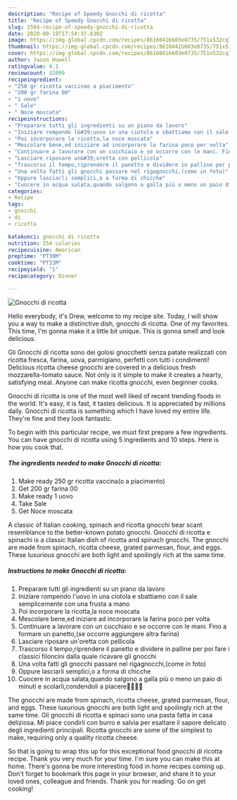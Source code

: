 ```yaml
---
description: "Recipe of Speedy Gnocchi di ricotta"
title: "Recipe of Speedy Gnocchi di ricotta"
slug: 1504-recipe-of-speedy-gnocchi-di-ricotta
date: 2020-08-19T17:54:37.630Z
image: https://img-global.cpcdn.com/recipes/8616041b603e0735/751x532cq70/gnocchi-di-ricotta-recipe-main-photo.jpg
thumbnail: https://img-global.cpcdn.com/recipes/8616041b603e0735/751x532cq70/gnocchi-di-ricotta-recipe-main-photo.jpg
cover: https://img-global.cpcdn.com/recipes/8616041b603e0735/751x532cq70/gnocchi-di-ricotta-recipe-main-photo.jpg
author: Jason Howell
ratingvalue: 4.1
reviewcount: 32099
recipeingredient:
- "250 gr ricotta vaccinao a piacimento"
- "200 gr farina 00"
- "1 uovo"
- " Sale"
- " Noce moscata"
recipeinstructions:
- "Preparare tutti gli ingredienti su un piano da lavoro"
- "Iniziare rompendo l&#39;uovo in una ciotola e sbattiamo con il sale semplicemente con una frusta a mano"
- "Poi incorporare la ricotta,la noce moscata"
- "Mescolare bene,ed iniziare ad incorporare la farina poco per volta"
- "Continuare a lavorare con un cucchiaio e se occorre con le mani. Fino a formare un panetto,(se occorre aggiungere altra farina)"
- "Lasciare riposare un&#39;oretta con pellicola"
- "Trascorso il tempo,riprendere il panetto e dividere in palline per poi fare i classici filoncini dalla quale ricavare gli gnocchi"
- "Una volta fatti gli gnocchi passare nel rigagnocchi,(come in foto)"
- "Oppure lasciarli semplici,o a forma di chicche"
- "Cuocere in acqua salata,quando salgono a galla più o meno un paio di minuti e scolarli,condendoli a piacere🤗🤗🤗🤗"
categories:
- Recipe
tags:
- gnocchi
- di
- ricotta

katakunci: gnocchi di ricotta 
nutrition: 254 calories
recipecuisine: American
preptime: "PT39M"
cooktime: "PT33M"
recipeyield: "1"
recipecategory: Dinner

---
```



![Gnocchi di ricotta](https://img-global.cpcdn.com/recipes/8616041b603e0735/751x532cq70/gnocchi-di-ricotta-recipe-main-photo.jpg)

Hello everybody, it's Drew, welcome to my recipe site. Today, I will show you a way to make a distinctive dish, gnocchi di ricotta. One of my favorites. This time, I'm gonna make it a little bit unique. This is gonna smell and look delicious.

Gli Gnocchi di ricotta sono dei golosi gnocchetti senza patate realizzati con ricotta fresca, farina, uova, parmigiano, perfetti con tutti i condimenti! Delicious ricotta cheese gnocchi are covered in a delicious fresh mozzarella-tomato sauce. Not only is it simple to make it creates a hearty, satisfying meal. Anyone can make ricotta gnocchi, even beginner cooks.

Gnocchi di ricotta is one of the most well liked of recent trending foods in the world. It's easy, it is fast, it tastes delicious. It is appreciated by millions daily. Gnocchi di ricotta is something which I have loved my entire life. They're fine and they look fantastic.


To begin with this particular recipe, we must first prepare a few ingredients. You can have gnocchi di ricotta using 5 ingredients and 10 steps. Here is how you cook that.

<!--inarticleads1-->

##### The ingredients needed to make Gnocchi di ricotta:

1. Make ready 250 gr ricotta vaccina(o a piacimento)
1. Get 200 gr farina 00
1. Make ready 1 uovo
1. Take  Sale
1. Get  Noce moscata


A classic of Italian cooking, spinach and ricotta gnocchi bear scant resemblance to the better-known potato gnocchi. Gnocchi di ricotta e spinachi is a classic Italian dish of ricotta and spinach gnocchi. The gnocchi are made from spinach, ricotta cheese, grated parmesan, flour, and eggs. These luxurious gnocchi are both light and spoilingly rich at the same time. 

<!--inarticleads2-->

##### Instructions to make Gnocchi di ricotta:

1. Preparare tutti gli ingredienti su un piano da lavoro
1. Iniziare rompendo l&#39;uovo in una ciotola e sbattiamo con il sale semplicemente con una frusta a mano
1. Poi incorporare la ricotta,la noce moscata
1. Mescolare bene,ed iniziare ad incorporare la farina poco per volta
1. Continuare a lavorare con un cucchiaio e se occorre con le mani. Fino a formare un panetto,(se occorre aggiungere altra farina)
1. Lasciare riposare un&#39;oretta con pellicola
1. Trascorso il tempo,riprendere il panetto e dividere in palline per poi fare i classici filoncini dalla quale ricavare gli gnocchi
1. Una volta fatti gli gnocchi passare nel rigagnocchi,(come in foto)
1. Oppure lasciarli semplici,o a forma di chicche
1. Cuocere in acqua salata,quando salgono a galla più o meno un paio di minuti e scolarli,condendoli a piacere🤗🤗🤗🤗


The gnocchi are made from spinach, ricotta cheese, grated parmesan, flour, and eggs. These luxurious gnocchi are both light and spoilingly rich at the same time. Gli gnocchi di ricotta e spinaci sono una pasta fatta in casa deliziosa. Mi piace condirli con burro e salvia per esaltare il sapore delicato degli ingredienti principali. Ricotta gnocchi are some of the simplest to make, requiring only a quality ricotta cheese. 

So that is going to wrap this up for this exceptional food gnocchi di ricotta recipe. Thank you very much for your time. I'm sure you can make this at home. There's gonna be more interesting food in home recipes coming up. Don't forget to bookmark this page in your browser, and share it to your loved ones, colleague and friends. Thank you for reading. Go on get cooking!
